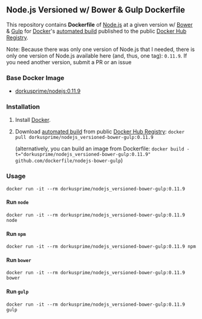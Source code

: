 ## Node.js Versioned w/ Bower & Gulp Dockerfile


This repository contains **Dockerfile** of [Node.js](http://nodejs.org/) at a given version w/ [Bower](http://bower.io/) & [Gulp](http://gulpjs.com/) for [Docker](https://www.docker.com/)'s [automated build](https://registry.hub.docker.com/u/dorkusprime/nodejs_versioned-bower-gulp/) published to the public [Docker Hub Registry](https://registry.hub.docker.com/).

Note: Because there was only one version of Node.js that I needed, there is only one version of Node.js available here (and, thus, one tag): `0.11.9`.  If you need another version, submit a PR or an issue

### Base Docker Image

* [dorkusprime/nodejs:0.11.9](https://registry.hub.docker.com/u/dorkusprime/nodejs/)


### Installation

1. Install [Docker](https://www.docker.com/).

2. Download [automated build](https://registry.hub.docker.com/u/dorkusprime/nodejs_versioned-bower-gulp/) from public [Docker Hub Registry](https://registry.hub.docker.com/): `docker pull dorkusprime/nodejs_versioned-bower-gulp:0.11.9`

   (alternatively, you can build an image from Dockerfile: `docker build -t="dorkusprime/nodejs_versioned-bower-gulp:0.11.9" github.com/dockerfile/nodejs-bower-gulp`)


### Usage

    docker run -it --rm dorkusprime/nodejs_versioned-bower-gulp:0.11.9

#### Run `node`

    docker run -it --rm dorkusprime/nodejs_versioned-bower-gulp:0.11.9 node

#### Run `npm`

    docker run -it --rm dorkusprime/nodejs_versioned-bower-gulp:0.11.9 npm

#### Run `bower`

    docker run -it --rm dorkusprime/nodejs_versioned-bower-gulp:0.11.9 bower

#### Run `gulp`

    docker run -it --rm dorkusprime/nodejs_versioned-bower-gulp:0.11.9 gulp
